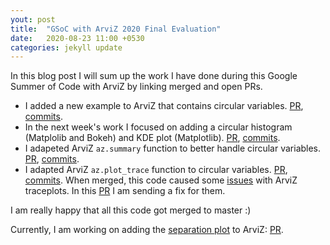 ```yaml
---
yout: post
title:  "GSoC with ArviZ 2020 Final Evaluation"
date:   2020-08-23 11:00 +0530
categories: jekyll update
---
```


In this blog post I will sum up the work I have done during this Google Summer of Code with ArviZ by linking merged and open PRs. 

* I added a new example to ArviZ that contains circular variables. [PR](https://github.com/arviz-devs/arviz/pull/1265), [commits]((https://github.com/arviz-devs/arviz/commit/ba2b6840c8859fffbea0b45e9bd474fd6e67acd4)).
* In the next week's work I focused on adding a circular histogram (Matplolib and Bokeh) and KDE plot (Matplotlib). [PR](https://github.com/arviz-devs/arviz/pull/1266), [commits](https://github.com/arviz-devs/arviz/commit/04201c5aa7bdde1b2ed9b05d453e45bd0670f2c0).
* I adapeted ArviZ `az.summary` function to better handle circular variables. [PR](https://github.com/arviz-devs/arviz/pull/1313), [commits](https://github.com/arviz-devs/arviz/commit/b6339eb56671049e9247d7ef592664dd8c83e874).
* I adapted ArviZ `az.plot_trace` function to circular variables. [PR](https://github.com/arviz-devs/arviz/pull/1336), [commits](https://github.com/arviz-devs/arviz/commit/ea60cd5c1364d36a351f344841421d3d94d420ae). When merged, this code caused some [issues](https://github.com/arviz-devs/arviz/issues/1360) with ArviZ traceplots. In this [PR](https://github.com/arviz-devs/arviz/pull/1361) I am sending a fix for them.

I am really happy that all this code got merged to master :)

Currently, I am working on adding the [separation plot](https://onlinelibrary.wiley.com/doi/abs/10.1111/j.1540-5907.2011.00525.x) to ArviZ: [PR](https://github.com/arviz-devs/arviz/pull/1359).



